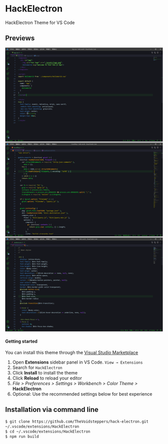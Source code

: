 # HackElectron

HackElectron Theme for VS Code

## Previews

![vue](./images/VUE.png)
![js](./images/JS.png)
![scss](./images/SCSS.png)

#### Getting started

You can install this theme through the [Visual Studio Marketplace](https://marketplace.visualstudio.com/items?itemName=TheVoidsteppers.hack-electron)

1.  Open **Extensions** sidebar panel in VS Code. `View → Extensions`
2.  Search for `HackElectron`
3.  Click **Install** to install the theme
4.  Click **Reload** to reload your editor
5.  _File > Preferences > Settings > Workbench > Color Theme >_ **HackElectron**
6.  Optional: Use the recommended settings below for best experience

## Installation via command line

    $ git clone https://github.com/TheVoidsteppers/hack-electron.git ~/.vscode/extensions/HackElectron
    $ cd ~/.vscode/extensions/HackElectron
    $ npm run build
